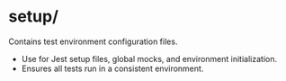 # setup/

Contains test environment configuration files.

- Use for Jest setup files, global mocks, and environment initialization.
- Ensures all tests run in a consistent environment.
